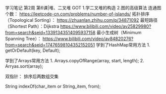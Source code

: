学习笔记
第2周
    第6课|堆、二叉堆
    GOT     1.学二叉堆的构造
            2.图的高级算法
                连通图个数： https://leetcode-cn.com/problems/number-of-islands/
                拓扑排序（Topological Sorting）： https://zhuanlan.zhihu.com/p/34871092
                最短路径（Shortest Path）：Dijkstra https://www.bilibili.com/video/av25829980?from=search&seid=13391343514095937158
                最小生成树（Minimum Spanning Tree）： https://www.bilibili.com/video/av84820276?from=search&seid=17476598104352152051
学到了HashMap常用方法
    1. getOrDefault(key, Default);

学到了Arrays常用方法
    1. Arrays.copyOfRange(array, start, length);
    2. Arryas.sort(array);


双指针：
    排序后两数组交集

String
    indexOf(char_item or String_item, from);